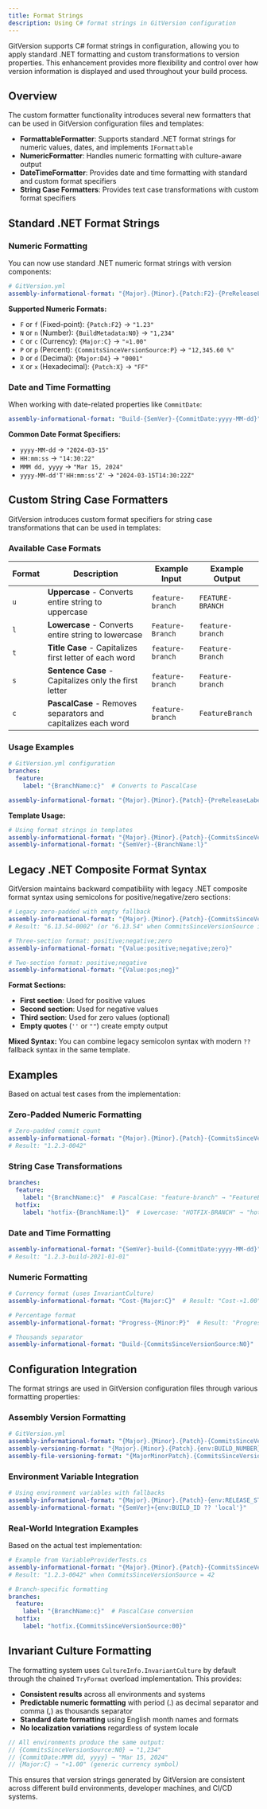 ```yaml
---
title: Format Strings
description: Using C# format strings in GitVersion configuration
---
```


GitVersion supports C# format strings in configuration, allowing you to apply standard .NET formatting and custom transformations to version properties. This enhancement provides more flexibility and control over how version information is displayed and used throughout your build process.

## Overview

The custom formatter functionality introduces several new formatters that can be used in GitVersion configuration files and templates:

- **FormattableFormatter**: Supports standard .NET format strings for numeric values, dates, and implements `IFormattable`
- **NumericFormatter**: Handles numeric formatting with culture-aware output
- **DateTimeFormatter**: Provides date and time formatting with standard and custom format specifiers
- **String Case Formatters**: Provides text case transformations with custom format specifiers

## Standard .NET Format Strings

### Numeric Formatting

You can now use standard .NET numeric format strings with version components:

```yaml
# GitVersion.yml
assembly-informational-format: "{Major}.{Minor}.{Patch:F2}-{PreReleaseLabel}"
```

**Supported Numeric Formats:**

- `F` or `f` (Fixed-point): `{Patch:F2}` → `"1.23"`
- `N` or `n` (Number): `{BuildMetadata:N0}` → `"1,234"`
- `C` or `c` (Currency): `{Major:C}` → `"¤1.00"`
- `P` or `p` (Percent): `{CommitsSinceVersionSource:P}` → `"12,345.60 %"`
- `D` or `d` (Decimal): `{Major:D4}` → `"0001"`
- `X` or `x` (Hexadecimal): `{Patch:X}` → `"FF"`

### Date and Time Formatting

When working with date-related properties like `CommitDate`:

```yaml
assembly-informational-format: "Build-{SemVer}-{CommitDate:yyyy-MM-dd}"
```

**Common Date Format Specifiers:**

- `yyyy-MM-dd` → `"2024-03-15"`
- `HH:mm:ss` → `"14:30:22"`
- `MMM dd, yyyy` → `"Mar 15, 2024"`
- `yyyy-MM-dd'T'HH:mm:ss'Z'` → `"2024-03-15T14:30:22Z"`

## Custom String Case Formatters

GitVersion introduces custom format specifiers for string case transformations that can be used in templates:

### Available Case Formats

| Format | Description                                                   | Example Input    | Example Output   |
|--------|---------------------------------------------------------------|------------------|------------------|
| `u`    | **Uppercase** - Converts entire string to uppercase           | `feature-branch` | `FEATURE-BRANCH` |
| `l`    | **Lowercase** - Converts entire string to lowercase           | `Feature-Branch` | `feature-branch` |
| `t`    | **Title Case** - Capitalizes first letter of each word        | `feature-branch` | `Feature-Branch` |
| `s`    | **Sentence Case** - Capitalizes only the first letter         | `feature-branch` | `Feature-branch` |
| `c`    | **PascalCase** - Removes separators and capitalizes each word | `feature-branch` | `FeatureBranch`  |

### Usage Examples

```yaml
# GitVersion.yml configuration
branches:
  feature:
    label: "{BranchName:c}"  # Converts to PascalCase

assembly-informational-format: "{Major}.{Minor}.{Patch}-{PreReleaseLabel:l}.{CommitsSinceVersionSource:0000}"
```

**Template Usage:**

```yaml
# Using format strings in templates
assembly-informational-format: "{Major}.{Minor}.{Patch}-{CommitsSinceVersionSource:0000}"
assembly-informational-format: "{SemVer}-{BranchName:l}"
```

## Legacy .NET Composite Format Syntax

GitVersion maintains backward compatibility with legacy .NET composite format syntax using semicolons for positive/negative/zero sections:

```yaml
# Legacy zero-padded with empty fallback
assembly-informational-format: "{Major}.{Minor}.{Patch}-{CommitsSinceVersionSource:0000;;''}"
# Result: "6.13.54-0002" (or "6.13.54" when CommitsSinceVersionSource is 0)

# Three-section format: positive;negative;zero
assembly-informational-format: "{Value:positive;negative;zero}"

# Two-section format: positive;negative
assembly-informational-format: "{Value:pos;neg}"
```

**Format Sections:**
- **First section**: Used for positive values
- **Second section**: Used for negative values  
- **Third section**: Used for zero values (optional)
- **Empty quotes** (`''` or `""`) create empty output

**Mixed Syntax:** You can combine legacy semicolon syntax with modern `??` fallback syntax in the same template.

## Examples

Based on actual test cases from the implementation:

### Zero-Padded Numeric Formatting

```yaml
# Zero-padded commit count
assembly-informational-format: "{Major}.{Minor}.{Patch}-{CommitsSinceVersionSource:0000}"
# Result: "1.2.3-0042"
```

### String Case Transformations

```yaml
branches:
  feature:
    label: "{BranchName:c}"  # PascalCase: "feature-branch" → "FeatureBranch"
  hotfix:
    label: "hotfix-{BranchName:l}"  # Lowercase: "HOTFIX-BRANCH" → "hotfix-branch"
```

### Date and Time Formatting

```yaml
assembly-informational-format: "{SemVer}-build-{CommitDate:yyyy-MM-dd}"
# Result: "1.2.3-build-2021-01-01"
```

### Numeric Formatting

```yaml
# Currency format (uses InvariantCulture)
assembly-informational-format: "Cost-{Major:C}"  # Result: "Cost-¤1.00"

# Percentage format
assembly-informational-format: "Progress-{Minor:P}"  # Result: "Progress-200.00 %"

# Thousands separator
assembly-informational-format: "Build-{CommitsSinceVersionSource:N0}"  # Result: "Build-1,234"
```

## Configuration Integration

The format strings are used in GitVersion configuration files through various formatting properties:

### Assembly Version Formatting

```yaml
# GitVersion.yml
assembly-informational-format: "{Major}.{Minor}.{Patch}-{CommitsSinceVersionSource:0000}"
assembly-versioning-format: "{Major}.{Minor}.{Patch}.{env:BUILD_NUMBER}"
assembly-file-versioning-format: "{MajorMinorPatch}.{CommitsSinceVersionSource}"
```

### Environment Variable Integration

```yaml
# Using environment variables with fallbacks
assembly-informational-format: "{Major}.{Minor}.{Patch}-{env:RELEASE_STAGE ?? 'dev'}"
assembly-informational-format: "{SemVer}+{env:BUILD_ID ?? 'local'}"
```

### Real-World Integration Examples

Based on the actual test implementation:

```yaml
# Example from VariableProviderTests.cs
assembly-informational-format: "{Major}.{Minor}.{Patch}-{CommitsSinceVersionSource:0000}"
# Result: "1.2.3-0042" when CommitsSinceVersionSource = 42

# Branch-specific formatting
branches:
  feature:
    label: "{BranchName:c}"  # PascalCase conversion
  hotfix:
    label: "hotfix.{CommitsSinceVersionSource:00}"
```

## Invariant Culture Formatting

The formatting system uses `CultureInfo.InvariantCulture` by default through the chained `TryFormat` overload implementation. This provides:

- **Consistent results** across all environments and systems
- **Predictable numeric formatting** with period (.) as decimal separator and comma (,) as thousands separator
- **Standard date formatting** using English month names and formats
- **No localization variations** regardless of system locale

```csharp
// All environments produce the same output:
// {CommitsSinceVersionSource:N0} → "1,234"
// {CommitDate:MMM dd, yyyy} → "Mar 15, 2024"
// {Major:C} → "¤1.00" (generic currency symbol)
```

This ensures that version strings generated by GitVersion are consistent across different build environments, developer machines, and CI/CD systems.
